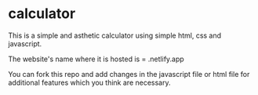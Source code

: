 # calculator
 This is a simple and asthetic calculator using simple html, css and javascript.

The website's name where it is hosted is = .netlify.app

You can fork this repo and add changes in the javascript file or html file for additional features which you think are necessary.
